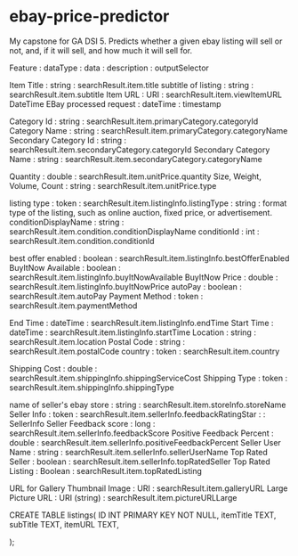 # ebay-price-predictor
My capstone for GA DSI 5. Predicts whether a given ebay listing will sell or not, and, if it will sell, and how much it will sell for.

Feature : dataType : data : description : outputSelector

Item Title 						: string 	: searchResult.item.title
subtitle of listing 			: string 	: searchResult.item.subtitle
Item URL 						: URI 		: searchResult.item.viewItemURL
DateTime EBay processed request : dateTime 	: timestamp

Category Id 					:  string 	: searchResult.item.primaryCategory.categoryId
Category Name					:  string  	: searchResult.item.primaryCategory.categoryName
Secondary Category Id			:  string 	: searchResult.item.secondaryCategory.categoryId
Secondary Category Name 		:  string  	: searchResult.item.secondaryCategory.categoryName

Quantity 						: double 	: searchResult.item.unitPrice.quantity
Size, Weight, Volume, Count 	: string 	: searchResult.item.unitPrice.type

listing type 					: token 	: searchResult.item.listingInfo.listingType : string : format type of the listing, such as online auction, fixed price, or advertisement. 
conditionDisplayName 			: string  	: searchResult.item.condition.conditionDisplayName
conditionId 					: int 		: searchResult.item.condition.conditionId


best offer enabled 				: boolean 	: searchResult.item.listingInfo.bestOfferEnabled
BuyItNow Available 				: boolean 	: searchResult.item.listingInfo.buyItNowAvailable
BuyItNow Price 					: double  	: searchResult.item.listingInfo.buyItNowPrice
autoPay 						: boolean 	: searchResult.item.autoPay
Payment Method 					: token 	: searchResult.item.paymentMethod

End Time 						: dateTime 	: searchResult.item.listingInfo.endTime
Start Time 						: dateTime 	: searchResult.item.listingInfo.startTime
Location 						: string 	: searchResult.item.location
Postal Code 					: string 	: searchResult.item.postalCode
country 						: token 	: searchResult.item.country

Shipping Cost 					: double 	: searchResult.item.shippingInfo.shippingServiceCost
Shipping Type 					: token 	: searchResult.item.shippingInfo.shippingType

name of seller's ebay store 	: string 	: searchResult.item.storeInfo.storeName
Seller Info 					: token 	: searchResult.item.sellerInfo.feedbackRatingStar : : SellerInfo
Seller Feedback score 			: long 		: searchResult.item.sellerInfo.feedbackScore
Positive Feedback Percent 		: double 	: searchResult.item.sellerInfo.positiveFeedbackPercent
Seller User Name 				: string 	: searchResult.item.sellerInfo.sellerUserName
Top Rated Seller 				: boolean 	: searchResult.item.sellerInfo.topRatedSeller
Top Rated Listing 				: Boolean 	: searchResult.item.topRatedListing

URL for Gallery Thumbnail Image : URI 		: searchResult.item.galleryURL 
Large Picture URL 				: URI (string) :  searchResult.item.pictureURLLarge
  


CREATE TABLE listings(
	ID INT PRIMARY KEY NOT NULL,
	itemTitle TEXT,
	subTitle TEXT,
	itemURL TEXT,
	
);







